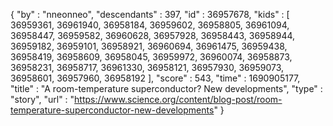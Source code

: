 {
  "by" : "nneonneo",
  "descendants" : 397,
  "id" : 36957678,
  "kids" : [ 36959361, 36961940, 36958184, 36959602, 36958805, 36961094, 36958447, 36959582, 36960628, 36957928, 36958443, 36958944, 36959182, 36959101, 36958921, 36960694, 36961475, 36959438, 36958419, 36958609, 36958045, 36959972, 36960074, 36958873, 36958231, 36958717, 36961330, 36958121, 36957930, 36959073, 36958601, 36957960, 36958192 ],
  "score" : 543,
  "time" : 1690905177,
  "title" : "A room-temperature superconductor? New developments",
  "type" : "story",
  "url" : "https://www.science.org/content/blog-post/room-temperature-superconductor-new-developments"
}
